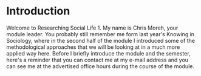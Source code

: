 # Introduction

Welcome to Researching Social Life 1. My name is Chris Moreh, your module leader.
You probably still remember me form last year's Knowing in Sociology, where in the second half of the module I introduced some of the methodological approaches that we will be looking at in a much more applied way here.
Before I briefly introduce the module and the semester, here's a reminder that you can contact me at my e-mail address and you can see me at the advertised office hours during the course of the module.




